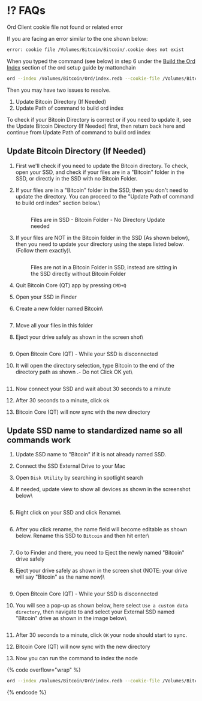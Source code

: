 # ⁉️ FAQs

Ord Client cookie file not found or related error

If you are facing an error similar to the one shown below:

```bash
error: cookie file /Volumes/Bitcoin/Bitcoin/.cookie does not exist
```

When you typed the command (see below) in step 6 under the [Build the Ord Index](https://mattonchain.github.io/notes-on-a-chain/ord-setup.html#build-the-ord-index)  section of the ord setup guide by mattonchain

```bash
ord --index /Volumes/Bitcoin/Ord/index.redb --cookie-file /Volumes/Bitcoin/Bitcoin/.cookie index
```

Then you may have two issues to resolve.&#x20;

1. Update Bitcoin Directory (If Needed)
2. Update Path of command to build ord index

To check if your Bitcoin Directory is correct or if you need to update it, see the Update Bitcoin Directory (If Needed) first, then return back here and continue from Update Path of command to build ord index

## Update Bitcoin Directory (If Needed)

1. First we'll check if you need to update the Bitcoin directory. To check, open your SSD, and check if your files are in a "Bitcoin" folder in the SSD, or directly in the SSD with no Bitcoin Folder.
2.  If your files are in a "Bitcoin" folder in the SSD, then you don't need to update the directory. You can proceed to the "Update Path of command to build ord index" section below.\


    <figure><img src="../.gitbook/assets/image (21).png" alt=""><figcaption><p>Files are in SSD - Bitcoin Folder - No Directory Update needed</p></figcaption></figure>


3.  If your files are NOT in the Bitcoin folder in the SSD (As shown below), then you need to update your directory using the steps listed below. (Follow them exactly)\


    <figure><img src="../.gitbook/assets/image (22).png" alt=""><figcaption><p>Files are not in a Bitcoin Folder in SSD, instead are sitting in the SSD directly without Bitcoin Folder</p></figcaption></figure>


4. Quit Bitcoin Core (QT) app by pressing `CMD+Q`
5. Open your SSD in Finder
6.  Create a new folder named Bitcoin\


    <figure><img src="../.gitbook/assets/image (23).png" alt=""><figcaption></figcaption></figure>
7. Move all your files in this folder
8.  Eject your drive safely as shown in the screen shot\


    <figure><img src="../.gitbook/assets/image (25).png" alt=""><figcaption></figcaption></figure>
9. Open Bitcoin Core (QT) - While your SSD is disconnected
10. It will open the directory selection, type Bitcoin to the end of the directory path as shown .- Do not Click OK yet\


    <figure><img src="../.gitbook/assets/image (26).png" alt=""><figcaption></figcaption></figure>
11. Now connect your SSD and wait about 30 seconds to a minute
12. After 30 seconds to a minute, click ok
13. Bitcoin Core (QT) will now sync with the new directory

## Update SSD name to standardized name so all commands work

1. Update SSD name to "Bitcoin" if it is not already named SSD.&#x20;
2. Connect the SSD External Drive to your Mac
3. Open `Disk Utility` by searching in spotlight search
4.  If needed, update view to show all devices as shown in the screenshot below\


    <figure><img src="../.gitbook/assets/image.png" alt=""><figcaption></figcaption></figure>
5.  Right click on your SSD and click Rename\


    <figure><img src="../.gitbook/assets/image (29).png" alt=""><figcaption></figcaption></figure>
6.  After you click rename, the name field will become editable as shown below. Rename this SSD to `Bitcoin` and then hit enter\


    <figure><img src="../.gitbook/assets/image (30).png" alt=""><figcaption></figcaption></figure>
7. Go to Finder and there, you need to Eject the newly named "Bitcoin" drive safely
8.  Eject your drive safely as shown in the screen shot (NOTE: your drive will say "Bitcoin" as the name now)\


    <figure><img src="../.gitbook/assets/image (25).png" alt=""><figcaption></figcaption></figure>
9. Open Bitcoin Core (QT) - While your SSD is disconnected
10. You will see a pop-up as shown below, here select `Use a custom data directory`, then navigate to and select your External SSD named "Bitcoin" drive as shown in the image below\


    <figure><img src="../.gitbook/assets/image (31).png" alt=""><figcaption></figcaption></figure>
11. After 30 seconds to a minute, click `OK` your node should start to sync.&#x20;
12. Bitcoin Core (QT) will now sync with the new directory
13. Now you can run the command to index the node

{% code overflow="wrap" %}
```bash
ord --index /Volumes/Bitcoin/Ord/index.redb --cookie-file /Volumes/Bitcoin/Bitcoin/.cookie index update
```
{% endcode %}
